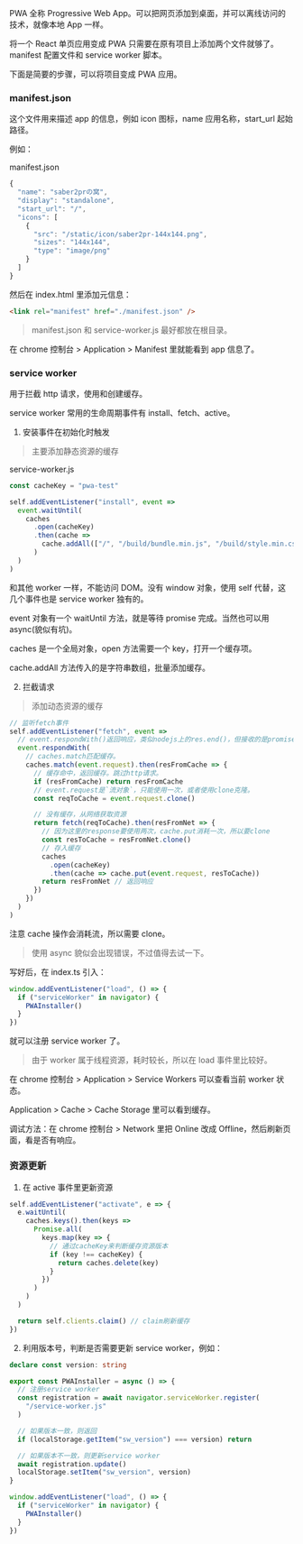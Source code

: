 PWA 全称 Progressive Web App。可以把网页添加到桌面，并可以离线访问的技术，就像本地 App 一样。

将一个 React 单页应用变成 PWA 只需要在原有项目上添加两个文件就够了。manifest 配置文件和 service worker 脚本。

下面是简要的步骤，可以将项目变成 PWA 应用。

### manifest.json

这个文件用来描述 app 的信息，例如 icon 图标，name 应用名称，start_url 起始路径。

例如：

manifest.json

```js
{
  "name": "saber2prの窝",
  "display": "standalone",
  "start_url": "/",
  "icons": [
    {
      "src": "/static/icon/saber2pr-144x144.png",
      "sizes": "144x144",
      "type": "image/png"
    }
  ]
}
```

然后在 index.html 里添加元信息：

```html
<link rel="manifest" href="./manifest.json" />
```

> manifest.json 和 service-worker.js 最好都放在根目录。

在 chrome 控制台 > Application > Manifest 里就能看到 app 信息了。

### service worker

用于拦截 http 请求，使用和创建缓存。

service worker 常用的生命周期事件有 install、fetch、active。

1. 安装事件在初始化时触发

> 主要添加静态资源的缓存

service-worker.js

```js
const cacheKey = "pwa-test"

self.addEventListener("install", event =>
  event.waitUntil(
    caches
      .open(cacheKey)
      .then(cache =>
        cache.addAll(["/", "/build/bundle.min.js", "/build/style.min.css"])
      )
  )
)
```

和其他 worker 一样，不能访问 DOM。没有 window 对象，使用 self 代替，这几个事件也是 service worker 独有的。

event 对象有一个 waitUntil 方法，就是等待 promise 完成。当然也可以用 async(貌似有坑)。

caches 是一个全局对象，open 方法需要一个 key，打开一个缓存项。

cache.addAll 方法传入的是字符串数组，批量添加缓存。

2. 拦截请求

> 添加动态资源的缓存

```js
// 监听fetch事件
self.addEventListener("fetch", event =>
  // event.respondWith()返回响应，类似nodejs上的res.end()，但接收的是promise。
  event.respondWith(
    // caches.match匹配缓存。
    caches.match(event.request).then(resFromCache => {
      // 缓存命中，返回缓存。跳过http请求。
      if (resFromCache) return resFromCache
      // event.request是`流对象`，只能使用一次，或者使用clone克隆。
      const reqToCache = event.request.clone()

      // 没有缓存，从网络获取资源
      return fetch(reqToCache).then(resFromNet => {
        // 因为这里的response要使用两次，cache.put消耗一次，所以要clone
        const resToCache = resFromNet.clone()
        // 存入缓存
        caches
          .open(cacheKey)
          .then(cache => cache.put(event.request, resToCache))
        return resFromNet // 返回响应
      })
    })
  )
)
```

注意 cache 操作会消耗流，所以需要 clone。

> 使用 async 貌似会出现错误，不过值得去试一下。

写好后，在 index.ts 引入：

```ts
window.addEventListener("load", () => {
  if ("serviceWorker" in navigator) {
    PWAInstaller()
  }
})
```

就可以注册 service worker 了。

> 由于 worker 属于线程资源，耗时较长，所以在 load 事件里比较好。

在 chrome 控制台 > Application > Service Workers 可以查看当前 worker 状态。

Application > Cache > Cache Storage 里可以看到缓存。

调试方法：在 chrome 控制台 > Network 里把 Online 改成 Offline，然后刷新页面，看是否有响应。

### 资源更新

1. 在 active 事件里更新资源

```ts
self.addEventListener("activate", e => {
  e.waitUntil(
    caches.keys().then(keys =>
      Promise.all(
        keys.map(key => {
          // 通过cacheKey来判断缓存资源版本
          if (key !== cacheKey) {
            return caches.delete(key)
          }
        })
      )
    )
  )

  return self.clients.claim() // claim刷新缓存
})
```

2. 利用版本号，判断是否需要更新 service worker，例如：

```ts
declare const version: string

export const PWAInstaller = async () => {
  // 注册service worker
  const registration = await navigator.serviceWorker.register(
    "/service-worker.js"
  )

  // 如果版本一致，则返回
  if (localStorage.getItem("sw_version") === version) return

  // 如果版本不一致，则更新service worker
  await registration.update()
  localStorage.setItem("sw_version", version)
}

window.addEventListener("load", () => {
  if ("serviceWorker" in navigator) {
    PWAInstaller()
  }
})
```
